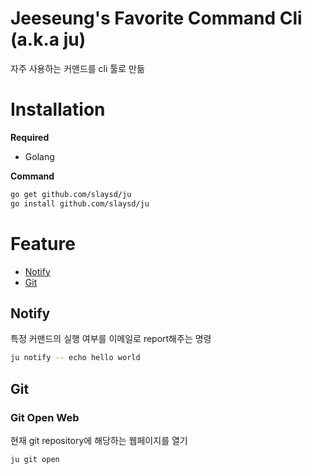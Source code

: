 # Jeeseung's Favorite Command Cli (a.k.a ju)
자주 사용하는 커맨드를 cli 툴로 만듦

# Installation

**Required**
- Golang

**Command**
``` bash
go get github.com/slaysd/ju
go install github.com/slaysd/ju
```

# Feature
- [Notify](#notify)
- [Git](#git)


## Notify
특정 커맨드의 실행 여부를 이메일로 report해주는 명령
``` bash
ju notify -- echo hello world
```

## Git

### Git Open Web
현재 git repository에 해당하는 웹페이지를 열기
``` bash
ju git open
```
